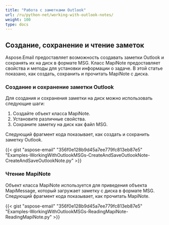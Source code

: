 ```yaml
---
title: "Работа с заметками Outlook"
url: /ru/python-net/working-with-outlook-notes/
weight: 100
type: docs
---
```



## **Создание, сохранение и чтение заметок**
Aspose.Email предоставляет возможность создавать заметки Outlook и сохранять их на диск в формате MSG. Класс MapiNote предоставляет свойства и методы для установки информации о задаче. В этой статье показано, как создать, сохранить и прочитать MapiNote с диска.
### **Создание и сохранение заметки Outlook**
Для создания и сохранения заметки на диск можно использовать следующие шаги:

1. Создайте объект класса MapiNote.
1. Установите различные свойства.
1. Сохраните заметку на диск как файл MSG.

Следующий фрагмент кода показывает, как создать и сохранить заметку Outlook.



{{< gist "aspose-email" "356f0e128b9d45a7ee779fc813eb87e5" "Examples-WorkingWithOutlookMSGs-CreateAndSaveOutlookNote-CreateAndSaveOutlookNote.py" >}}
### **Чтение MapiNote**
Объект класса MapiNote используется для приведения объекта MapiMessage, который загружает заметку с диска в формате MSG. Следующий фрагмент кода показывает, как прочитать MapiNote.



{{< gist "aspose-email" "356f0e128b9d45a7ee779fc813eb87e5" "Examples-WorkingWithOutlookMSGs-ReadingMapiNote-ReadingMapiNote.py" >}}